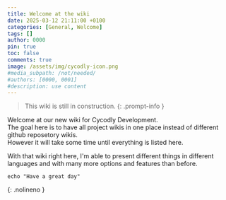 ```yaml
---
title: Welcome at the wiki
date: 2025-03-12 21:11:00 +0100
categories: [General, Welcome]
tags: []
author: 0000
pin: true
toc: false
comments: true
image: /assets/img/cycodly-icon.png
#media_subpath: /not/needed/
#authors: [0000, 0001]
#description: use content
---
```


> This wiki is still in construction.
{: .prompt-info }
  
Welcome at our new wiki for Cycodly Development.  
The goal here is to have all project wikis in one place instead of different github reposetory wikis.  
However it will take some time until everything is listed here.  
  
With that wiki right here, I'm able to present different things in different languages and with many more options and features than before.  

```shell
echo "Have a great day"
```
{: .nolineno }